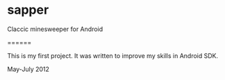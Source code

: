 sapper
======

Claccic minesweeper for Android

======

This is my first project.
It was written to improve my skills in Android SDK.

May-July 2012

